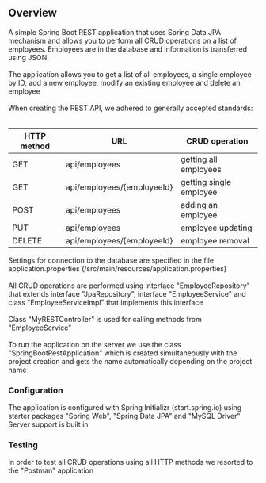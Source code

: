 <h2>Overview</h2>
A simple Spring Boot REST application that uses Spring Data JPA mechanism and allows you to perform all CRUD operations on a list of employees. Employees are in the database and information is transferred using JSON
<br>
<br>
The application allows you to get a list of all employees, a single employee by ID, add a new employee, modify an existing employee and delete an employee
<br>
<br>
When creating the REST API, we adhered to generally accepted standards:
<br>
<br>

| HTTP method  | URL | CRUD operation |
| ------------- | ------------- | ----------- |
| GET  | api/employees  | getting all employees |
| GET  | api/employees/{employeeId}  | getting single employee |
| POST  | api/employees  | adding an employee |
| PUT  | api/employees  | employee updating |
| DELETE  | api/employees/{employeeId}  | employee removal |

Settings for connection to the database are specified in the file application.properties (/src/main/resources/application.properties)
<br><br>
All CRUD operations are performed using interface "EmployeeRepository" that extends interface "JpaRepository", interface "EmployeeService" and class "EmployeeServiceImpl" that implements this interface
<br><br>
Class "MyRESTController" is used for calling methods from "EmployeeService"
<br><br>
To run the application on the server we use the class "SpringBootRestApplication" which is created simultaneously with the project creation and gets the name automatically depending on the project name
<h3>Configuration</h3>
The application is configured with Spring Initializr (start.spring.io) using starter packages "Spring Web", "Spring Data JPA" and "MySQL Driver"<br>
Server support is built in
<h3>Testing</h3>
In order to test all CRUD operations using all HTTP methods we resorted to the "Postman" application
